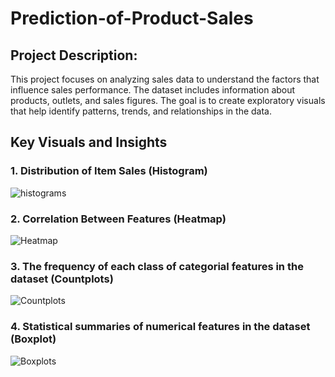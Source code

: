 # Prediction-of-Product-Sales

## Project Description:
This project focuses on analyzing sales data to understand the factors that influence sales performance. The dataset includes information about products, outlets, and sales figures. The goal is to create exploratory visuals that help identify patterns, trends, and relationships in the data.

## Key Visuals and Insights

### 1. Distribution of Item Sales (Histogram)
![histograms](https://github.com/user-attachments/assets/a65bb484-eb74-415e-bb45-91448cf56500)

### 2. Correlation Between Features (Heatmap)
![Heatmap](https://github.com/user-attachments/assets/53046b82-914b-4d3e-b5ce-c2353471373f)

### 3. The frequency of each class of categorial features in the dataset (Countplots)
![Countplots](https://github.com/user-attachments/assets/f0549dee-bc74-41a5-902f-b30a009fb943)

### 4. Statistical summaries of numerical features in the dataset (Boxplot)
![Boxplots](https://github.com/user-attachments/assets/a30d90b3-e771-4ad8-85d5-d5fec0e6b58e)

